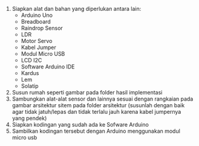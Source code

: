 1. Siapkan alat dan bahan yang diperlukan antara lain:
   - Arduino Uno
   - Breadboard
   - Raindrop Sensor
   - LDR
   - Motor Servo
   - Kabel Jumper
   - Modul Micro USB
   - LCD I2C
   - Software Arduino IDE
   - Kardus
   - Lem
   - Solatip
2. Susun rumah seperti gambar pada folder hasil implementasi
3. Sambungkan alat-alat sensor dan lainnya sesuai dengan rangkaian pada gambar arsitektur sitem pada folder arsitektur (susunlah dengan baik agar tidak jatuh/lepas dan tidak terlalu jauh karena kabel jumpernya yang pendek)
4. Siapkan kodingan yang sudah ada ke Sofware Arduino
5. Sambilkan kodingan tersebut dengan Arduino menggunakan modul micro usb 
